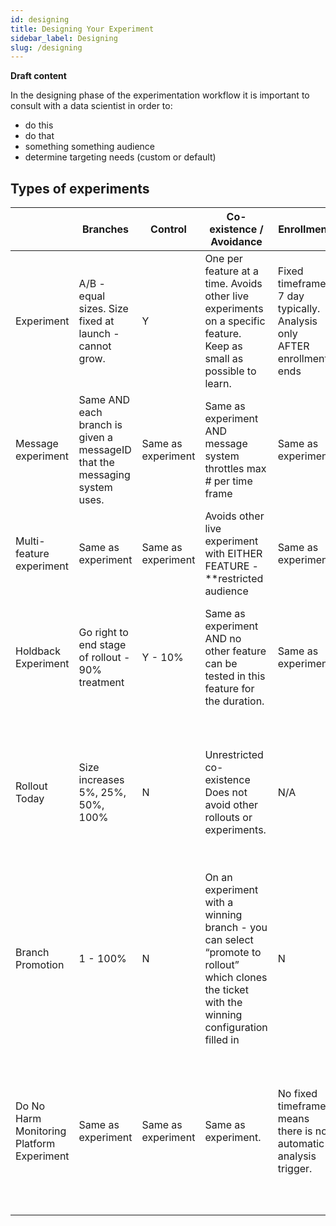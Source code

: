 ```yaml
---
id: designing
title: Designing Your Experiment
sidebar_label: Designing
slug: /designing
---
```


**Draft content**

In the designing phase of the experimentation workflow it is important to consult with a data scientist in order to:
* do this
* do that
* something something audience
* determine targeting needs (custom or default)

## Types of experiments


|                                            | Branches                                                                  | Control            | Co-existence / Avoidance                                                                                                                      | Enrollment                                                             | Analysis                                                                                     | Good for?                                                                                                                                          | Permanent Change                                                                                          |
|--------------------------------------------|---------------------------------------------------------------------------|--------------------|-----------------------------------------------------------------------------------------------------------------------------------------------|------------------------------------------------------------------------|----------------------------------------------------------------------------------------------|----------------------------------------------------------------------------------------------------------------------------------------------------|-----------------------------------------------------------------------------------------------------------|
| Experiment                                 | A/B - equal sizes. Size fixed at launch - cannot grow.                    | Y                  | One per feature at a time.   Avoids other live experiments on a specific feature.  Keep as small as possible to learn.                        | Fixed timeframe. 7 day typically.  Analysis only AFTER enrollment ends | Automated for default metrics.  Can select outcomes or create new custom                     | Stat sig differences from control + absolute counts.                                                                                               | No - all changes delivered through nimbus reverted.                                                       |
| Message experiment                         | Same AND each branch is given a messageID that the messaging system uses. | Same as experiment | Same as experiment AND message system throttles max # per time frame                                                                          | Same as experiment                                                     | Same as experiment                                                                           | Same as experiment                                                                                                                                 | N Same as experiment                                                                                      |
| Multi-feature experiment                   | Same as experiment                                                        | Same as experiment | Avoids other live experiment with EITHER FEATURE - **restricted audience                                                                      | Same as experiment                                                     | Same as experiment                                                                           | Same as experiment                                                                                                                                 | N Same as experiment                                                                                      |
| Holdback Experiment                        | Go right to end stage of rollout - 90% treatment                          | Y - 10%            | Same as experiment AND no other feature can be tested in this feature for the duration.                                                       | Same as experiment                                                     | Same as experiment                                                                           | Decision made to deploy quickly - but want data.  A brief step before shipping as default in tree.                                                 | No - all changes delivered through nimbus reverted.  Fast follow shipping in tree.                        |
| Rollout Today                              | Size increases 5%, 25%, 50%, 100%                                         | N                  | Unrestricted co-existence Does not avoid other rollouts or experiments.                                                                       | N/A                                                                    | None - teams can make and monitor their own dashboards - but no “stat sig analysis” offered. | Risk mitigation for explosive failures (looking for crash, bugs, media issues)                                                                     | Yes.  Changes do not revert on targeted versions.   Teams ship as default in tree in the release at 100%. |
| Branch Promotion                           | 1 - 100%                                                                  | N                  | On an experiment with a winning branch - you can select “promote to rollout” which clones the ticket with the winning configuration filled in | N                                                                      | N                                                                                            | Get winning branch to users quicker than trains                                                                                                    | Same as Rollout Today                                                                                     |
| Do No Harm Monitoring Platform  Experiment | Same as experiment                                                        | Same as experiment | Same as experiment.                                                                                                                           | No fixed timeframe means there is no automatic analysis trigger.       | Not automated.  Requires OpMon configured or team using their own custom dashboards.         | Code changing/fixes landing during. Risk mitigation for quick major breaking stability / perf changes.   Looking at adding search metrics as well. | N Same as experiment                                                                                      |
